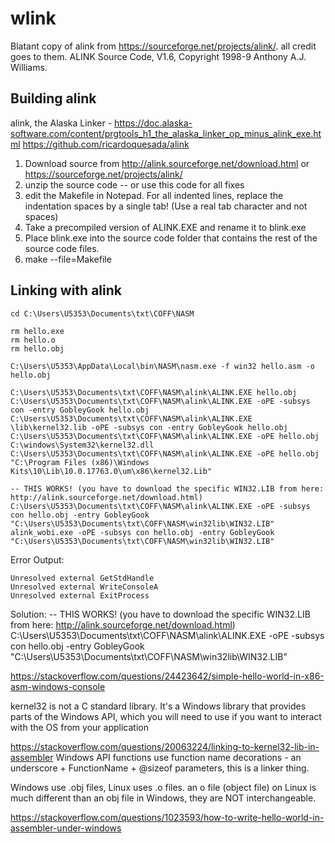 # wlink
Blatant copy of alink from https://sourceforge.net/projects/alink/. all credit goes to them. ALINK Source Code, V1.6, Copyright 1998-9 Anthony A.J. Williams. 




## Building alink

alink, the Alaska Linker - https://doc.alaska-software.com/content/prgtools_h1_the_alaska_linker_op_minus_alink_exe.html
https://github.com/ricardoquesada/alink

1. Download source from http://alink.sourceforge.net/download.html or https://sourceforge.net/projects/alink/
2. unzip the source code
-- or use this code for all fixes
3. edit the Makefile in Notepad. For all indented lines, replace the indentation spaces by a single tab! (Use a real tab character and not spaces)
4. Take a precompiled version of ALINK.EXE and rename it to blink.exe
5. Place blink.exe into the source code folder that contains the rest of the source code files.
6. make --file=Makefile




## Linking with alink

```
cd C:\Users\U5353\Documents\txt\COFF\NASM

rm hello.exe
rm hello.o
rm hello.obj

C:\Users\U5353\AppData\Local\bin\NASM\nasm.exe -f win32 hello.asm -o hello.obj

C:\Users\U5353\Documents\txt\COFF\NASM\alink\ALINK.EXE hello.obj 
C:\Users\U5353\Documents\txt\COFF\NASM\alink\ALINK.EXE -oPE -subsys con -entry GobleyGook hello.obj
C:\Users\U5353\Documents\txt\COFF\NASM\alink\ALINK.EXE \lib\kernel32.lib -oPE -subsys con -entry GobleyGook hello.obj
C:\Users\U5353\Documents\txt\COFF\NASM\alink\ALINK.EXE -oPE hello.obj C:\windows\System32\kernel32.dll
C:\Users\U5353\Documents\txt\COFF\NASM\alink\ALINK.EXE -oPE hello.obj "C:\Program Files (x86)\Windows Kits\10\Lib\10.0.17763.0\um\x86\kernel32.Lib"

-- THIS WORKS! (you have to download the specific WIN32.LIB from here: http://alink.sourceforge.net/download.html)
C:\Users\U5353\Documents\txt\COFF\NASM\alink\ALINK.EXE -oPE -subsys con hello.obj -entry GobleyGook "C:\Users\U5353\Documents\txt\COFF\NASM\win32lib\WIN32.LIB"
alink_wobi.exe -oPE -subsys con hello.obj -entry GobleyGook "C:\Users\U5353\Documents\txt\COFF\NASM\win32lib\WIN32.LIB"
```

Error Output:
```
Unresolved external GetStdHandle
Unresolved external WriteConsoleA
Unresolved external ExitProcess
```

Solution:
-- THIS WORKS! (you have to download the specific WIN32.LIB from here: http://alink.sourceforge.net/download.html)
C:\Users\U5353\Documents\txt\COFF\NASM\alink\ALINK.EXE -oPE -subsys con hello.obj -entry GobleyGook "C:\Users\U5353\Documents\txt\COFF\NASM\win32lib\WIN32.LIB"

https://stackoverflow.com/questions/24423642/simple-hello-world-in-x86-asm-windows-console

kernel32 is not a C standard library. 
It's a Windows library that provides parts of the Windows API, 
which you will need to use if you want to interact with the OS from your application

https://stackoverflow.com/questions/20063224/linking-to-kernel32-lib-in-assembler
Windows API functions use function name decorations - an underscore + FunctionName + @sizeof parameters, this is a linker thing.

Windows use .obj files, Linux uses .o files. 
an o file (object file) on Linux is much different than an obj file in Windows, they are NOT interchangeable.

https://stackoverflow.com/questions/1023593/how-to-write-hello-world-in-assembler-under-windows
